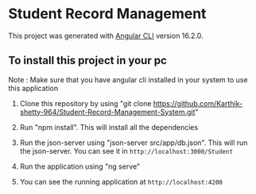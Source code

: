 # Student Record Management

This project was generated with [Angular CLI](https://github.com/angular/angular-cli) version 16.2.0.

## To install this project in your pc
Note : Make sure that you have angular cli installed in your system to use this application

1. Clone this repository by using "git clone https://github.com/Karthik-shetty-964/Student-Record-Management-System.git"

2. Run "npm install". This will install all the dependencies 

3. Run the json-server using "json-server src/app/db.json". This will run the json-server. You can see it in `http://localhost:3000/Student`

4. Run the application using "ng serve" 

5. You can see the running application at `http://localhost:4200`
